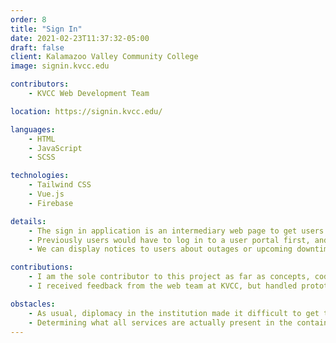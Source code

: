 ```yaml
---
order: 8
title: "Sign In"
date: 2021-02-23T11:37:32-05:00
draft: false
client: Kalamazoo Valley Community College
image: signin.kvcc.edu

contributors:
    - KVCC Web Development Team

location: https://signin.kvcc.edu/

languages:
    - HTML
    - JavaScript
    - SCSS

technologies:
    - Tailwind CSS
    - Vue.js
    - Firebase

details:
    - The sign in application is an intermediary web page to get users to where they need to go.
    - Previously users would have to log in to a user portal first, and then decide where they wanted to go. This was a waste of bandwidth and time for the user, so having a dedicated online application authentication flow was good overall for everyone.
    - We can display notices to users about outages or upcoming downtime and events before they happen.

contributions:
    - I am the sole contributor to this project as far as concepts, code, and deployment goes.
    - I received feedback from the web team at KVCC, but handled prototyping, code, and CICD by myself.

obstacles:
    - As usual, diplomacy in the institution made it difficult to get the project off the ground until it was an emergency.
    - Determining what all services are actually present in the containers was probably the most difficult portion of deciding direction for the project.
---
```


